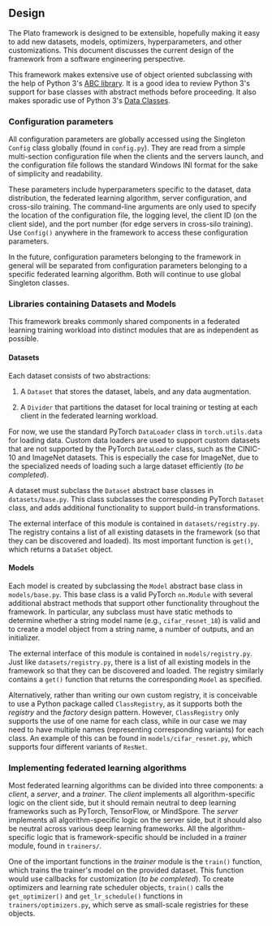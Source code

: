
## Design

The Plato framework is designed to be extensible, hopefully making it easy to add new datasets, models, optimizers, hyperparameters, and other customizations. This document discusses the current design of the framework from a software engineering perspective.

This framework makes extensive use of object oriented subclassing with the help of Python 3's [ABC library](https://docs.python.org/3/library/abc.html). It is a good idea to review Python 3's support for base classes with abstract methods before proceeding. It also makes sporadic use of Python 3's [Data Classes](https://docs.python.org/3/library/dataclasses.html).

### Configuration parameters

All configuration parameters are globally accessed using the Singleton `Config` class globally (found in `config.py`). They are read from a simple multi-section configuration file when the clients and the servers launch, and the configuration file follows the standard Windows INI format for the sake of simplicity and readability. 

These parameters include hyperparameters specific to the dataset, data distribution, the federated learning algorithm, server configuration, and cross-silo training. The command-line arguments are only used to specify the location of the configuration file, the logging level, the client ID (on the client side), and the port number (for edge servers in cross-silo training). Use `Config()` anywhere in the framework to access these configuration parameters.

In the future, configuration parameters belonging to the framework in general will be separated from configuration parameters belonging to a specific federated learning algorithm. Both will continue to use global Singleton classes.

### Libraries containing Datasets and Models

This framework breaks commonly shared components in a federated learning training workload into distinct modules that are as independent as possible.

#### Datasets

Each dataset consists of two abstractions:

1. A `Dataset` that stores the dataset, labels, and any data augmentation.

2. A `Divider` that partitions the dataset for local training or testing at each client in the federated learning workload.

For now, we use the standard PyTorch `DataLoader` class in `torch.utils.data` for loading data. Custom data loaders are used to support custom datasets that are not supported by the PyTorch `DataLoader` class, such as the CINIC-10 and ImageNet datasets. This is especially the case for ImageNet, due to the specialized needs of loading such a large dataset efficiently (*to be completed*).

A dataset must subclass the `Dataset` abstract base classes in `datasets/base.py`. This class subclasses the corresponding PyTorch `Dataset` class, and adds additional functionality to support build-in transformations.

The external interface of this module is contained in `datasets/registry.py`. The registry contains a list of all existing datasets in the framework (so that they can be discovered and loaded). Its most important function is `get()`, which returns a `DataSet` object.

#### Models

Each model is created by subclassing the `Model` abstract base class in `models/base.py`. This base class is a valid PyTorch `nn.Module` with several additional abstract methods that support other functionality throughout the framework. In particular, any subclass must have static methods to determine whether a string model name (e.g., `cifar_resnet_18`) is valid and to create a model object from a string name, a number of outputs, and an initializer.

The external interface of this module is contained in `models/registry.py`. Just like `datasets/registry.py`, there is a list of all existing models in the framework so that they can be discovered and loaded. The registry similarly contains a `get()` function that returns the corresponding `Model` as specified. 

Alternatively, rather than writing our own custom registry, it is conceivable to use a Python package called `ClassRegistry`, as it supports both the *registry* and the *factory* design pattern. However, `ClassRegistry` only supports the use of one name for each class, while in our case we may need to have multiple names (representing corresponding variants) for each class. An example of this can be found in `models/cifar_resnet.py`, which supports four different variants of `ResNet`.

### Implementing federated learning algorithms

Most federated learning algorithms can be divided into three components: a *client*, a *server*, and a *trainer*. The *client* implements all algorithm-specific logic on the client side, but it should remain neutral to deep learning frameworks such as PyTorch, TensorFlow, or MindSpore. The *server* implements all algorithm-specific logic on the server side, but it should also be neutral across various deep learning frameworks. All the algorithm-specific logic that is framework-specific should be included in a *trainer* module, found in `trainers/`.

One of the important functions in the *trainer* module is the `train()` function, which trains the trainer's model on the provided dataset. This function would use callbacks for customization (*to be completed*). To create optimizers and learning rate scheduler objects, `train()` calls the `get_optimizer()` and `get_lr_schedule()` functions in `trainers/optimizers.py`, which serve as small-scale registries for these objects.
